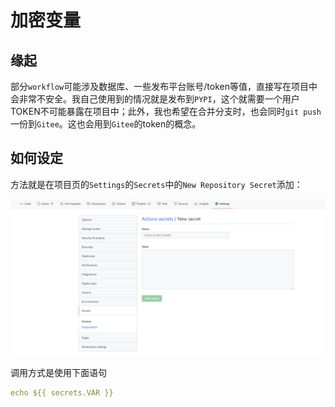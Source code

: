 # 加密变量

## 缘起

部分`workflow`可能涉及数据库、一些发布平台账号/token等值，直接写在项目中会非常不安全。我自己使用到的情况就是发布到`PYPI`，这个就需要一个用户TOKEN不可能暴露在项目中；此外，我也希望在合并分支时，也会同时`git push`一份到`Gitee`。这也会用到`Gitee`的token的概念。

## 如何设定

方法就是在项目页的`Settings`的`Secrets`中的`New Repository Secret`添加：

![](assets/img/2022-01-06-11-48-25.png)

调用方式是使用下面语句

```yaml
echo ${{ secrets.VAR }}
```